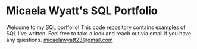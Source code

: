 # Micaela Wyatt's SQL Portfolio
Welcome to my SQL portfolio! This code repository contains examples of SQL I've written. Feel free to take a look and reach out via email if you have any questions.
micaelawyatt23@gmail.com

